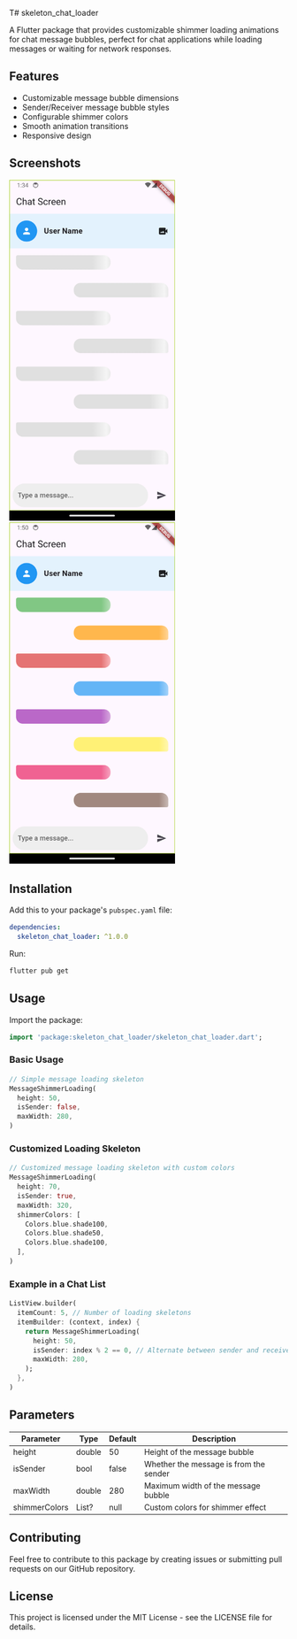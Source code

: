 <!--
This README describes the package. If you publish this package to pub.dev,
this README's contents appear on the landing page for your package.

For information about how to write a good package README, see the guide for
[writing package pages](https://dart.dev/guides/libraries/writing-package-pages).

For general information about developing packages, see the Dart guide for
[creating packages](https://dart.dev/guides/libraries/create-library-packages)
and the Flutter guide for
[developing packages and plugins](https://flutter.dev/developing-packages).
-->

T# skeleton_chat_loader

A Flutter package that provides customizable shimmer loading animations for chat message bubbles, perfect for chat applications while loading messages or waiting for network responses.

## Features

- Customizable message bubble dimensions
- Sender/Receiver message bubble styles
- Configurable shimmer colors
- Smooth animation transitions
- Responsive design

## Screenshots

<!-- ![Basic Loading Example](images/simple.png)
*Basic Loading Example* -->
<img src="images/simple.png" width="300"/>


<img src="images/colured.png" width="300"/>

<!-- ![Custom Loading Example](images/colured.png)
*Basic Loading Example* -->

## Installation

Add this to your package's `pubspec.yaml` file:

```yaml
dependencies:
  skeleton_chat_loader: ^1.0.0
```

Run:
```bash
flutter pub get
```

## Usage

Import the package:

```dart
import 'package:skeleton_chat_loader/skeleton_chat_loader.dart';
```

### Basic Usage

```dart
// Simple message loading skeleton
MessageShimmerLoading(
  height: 50,
  isSender: false,
  maxWidth: 280,
)
```

### Customized Loading Skeleton

```dart
// Customized message loading skeleton with custom colors
MessageShimmerLoading(
  height: 70,
  isSender: true,
  maxWidth: 320,
  shimmerColors: [
    Colors.blue.shade100,
    Colors.blue.shade50,
    Colors.blue.shade100,
  ],
)
```

### Example in a Chat List

```dart
ListView.builder(
  itemCount: 5, // Number of loading skeletons
  itemBuilder: (context, index) {
    return MessageShimmerLoading(
      height: 50,
      isSender: index % 2 == 0, // Alternate between sender and receiver
      maxWidth: 280,
    );
  },
)
```

## Parameters

| Parameter | Type | Default | Description |
|-----------|------|---------|-------------|
| height | double | 50 | Height of the message bubble |
| isSender | bool | false | Whether the message is from the sender |
| maxWidth | double | 280 | Maximum width of the message bubble |
| shimmerColors | List<Color>? | null | Custom colors for shimmer effect |

## Contributing

Feel free to contribute to this package by creating issues or submitting pull requests on our GitHub repository.

## License

This project is licensed under the MIT License - see the LICENSE file for details.